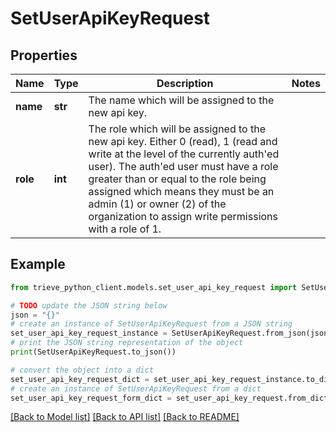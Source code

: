 # SetUserApiKeyRequest


## Properties

Name | Type | Description | Notes
------------ | ------------- | ------------- | -------------
**name** | **str** | The name which will be assigned to the new api key. | 
**role** | **int** | The role which will be assigned to the new api key. Either 0 (read), 1 (read and write at the level of the currently auth&#39;ed user). The auth&#39;ed user must have a role greater than or equal to the role being assigned which means they must be an admin (1) or owner (2) of the organization to assign write permissions with a role of 1. | 

## Example

```python
from trieve_python_client.models.set_user_api_key_request import SetUserApiKeyRequest

# TODO update the JSON string below
json = "{}"
# create an instance of SetUserApiKeyRequest from a JSON string
set_user_api_key_request_instance = SetUserApiKeyRequest.from_json(json)
# print the JSON string representation of the object
print(SetUserApiKeyRequest.to_json())

# convert the object into a dict
set_user_api_key_request_dict = set_user_api_key_request_instance.to_dict()
# create an instance of SetUserApiKeyRequest from a dict
set_user_api_key_request_form_dict = set_user_api_key_request.from_dict(set_user_api_key_request_dict)
```
[[Back to Model list]](../README.md#documentation-for-models) [[Back to API list]](../README.md#documentation-for-api-endpoints) [[Back to README]](../README.md)


